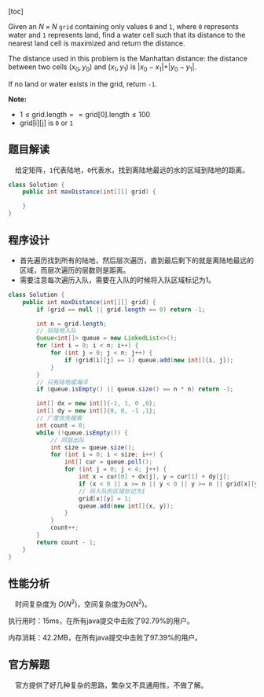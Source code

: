 [toc]

Given an $N \times N$ `grid` containing only values `0` and `1`, where `0` represents water and `1` represents land, find a water cell such that its distance to the nearest land cell is maximized and return the distance.

The distance used in this problem is the Manhattan distance: the distance between two cells $(x_0, y_0)$ and $(x_1, y_1)$ is $\vert x_0 - x_1\vert + \vert y_0 - y_1\vert$.

If no land or water exists in the grid, return `-1`.



**Note:**

* $1 \le \text{grid.length} == \text{grid[0].length} \le 100$
* $\text{grid[i][j]}$ is `0` or `1`



## 题目解读

&emsp;给定矩阵，`1`代表陆地，`0`代表水，找到离陆地最远的水的区域到陆地的距离。

```java
class Solution {
    public int maxDistance(int[][] grid) {

    }
}
```

## 程序设计

* 首先遍历找到所有的陆地，然后层次遍历，直到最后剩下的就是离陆地最远的区域，而层次遍历的层数则是距离。
* 需要注意每次遍历入队，需要在入队的时候将入队区域标记为1。

```java
class Solution {
    public int maxDistance(int[][] grid) {
        if (grid == null || grid.length == 0) return -1;

        int n = grid.length;
        // 将陆地入队
        Queue<int[]> queue = new LinkedList<>();
        for (int i = 0; i < n; i++) {
            for (int j = 0; j < n; j++) {
                if (grid[i][j] == 1) queue.add(new int[]{i, j});
            }
        }
        // 只有陆地或海洋
        if (queue.isEmpty() || queue.size() == n * n) return -1;

        int[] dx = new int[]{-1, 1, 0 ,0};
        int[] dy = new int[]{0, 0, -1 ,1};
        // 广度优先搜索
        int count = 0;
        while (!queue.isEmpty()) {
            // 同层出队
            int size = queue.size();
            for (int i = 0; i < size; i++) {
                int[] cur = queue.poll();
                for (int j = 0; j < 4; j++) {
                    int x = cur[0] + dx[j], y = cur[1] + dy[j];
                    if (x < 0 || x >= n || y < 0 || y >= n || grid[x][y] == 1) continue;
                    // 将入队的区域标记为1
                    grid[x][y] = 1;
                    queue.add(new int[]{x, y});
                }
            }
            count++;
        }
        return count - 1;
    }
}
```

## 性能分析

&emsp;时间复杂度为 $O(N^2)$，空间复杂度为$O(N^2)$。

执行用时：15ms，在所有java提交中击败了92.79%的用户。

内存消耗：42.2MB，在所有java提交中击败了97.39%的用户。

## 官方解题

&emsp;官方提供了好几种复杂的思路，繁杂又不具通用性，不做了解。